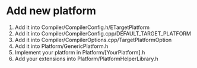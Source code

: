 # Add new platform

1. Add it into Compiler/CompilerConfig.h/ETargetPlatform
2. Add it into Compiler/CompilerConfig.cpp/DEFAULT_TARGET_PLATFORM
3. Add it into Compiler/CompilerOptions.cpp/TargetPlatformOption
4. Add it into Platform/GenericPlatform.h
5. Implement your platform in Platform/[YourPlatform].h
6. Add your extensions into Platform/PlatformHelperLibrary.h